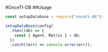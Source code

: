 #OnceTI-DB
##Usage

```js
const setupDatabase = require("onceti-db");

setupDataBase(config)
  .then((db) => {
    const { Agent, Metric } = db;
  })
  .catch((err) => console.error(err));
```
